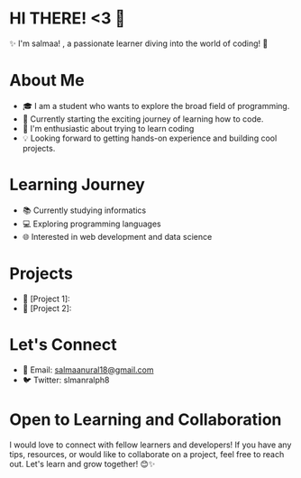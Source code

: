 # HI THERE! <3 👋 

✨ I'm salmaa! , a passionate learner diving into the world of coding! 🚀

# About Me

- 🎓 I am a student who wants to explore the broad field of programming.
- 🔭 Currently starting the exciting journey of learning how to code.
- 🌱 I'm enthusiastic about trying to learn coding
- 💡 Looking forward to getting hands-on experience and building cool projects.

# Learning Journey

- 📚 Currently studying informatics
- 💻 Exploring programming languages
- 🌐 Interested in web development and data science

# Projects

- 🚀 [Project 1]:
- 🌟 [Project 2]: 

# Let's Connect

- 📧 Email: salmaanural18@gmail.com
- 🐦 Twitter: slmanralph8

# Open to Learning and Collaboration

I would love to connect with fellow learners and developers! If you have any tips, resources, or would like to collaborate on a project, feel free to reach out. Let's learn and grow together! 😊✨

